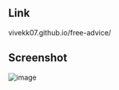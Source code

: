## Link 

vivekk07.github.io/free-advice/

## Screenshot

![image](https://user-images.githubusercontent.com/44539761/134299946-3205ff6a-9d0d-4040-b769-34a4e5ea3f78.png)
